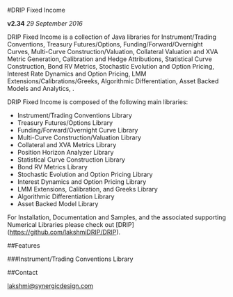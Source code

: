 #DRIP Fixed Income

**v2.34**  *29 September 2016*

DRIP Fixed Income is a collection of Java libraries for Instrument/Trading Conventions, Treasury Futures/Options, Funding/Forward/Overnight Curves, Multi-Curve Construction/Valuation, Collateral Valuation and XVA Metric Generation, Calibration and Hedge Attributions, Statistical Curve Construction, Bond RV Metrics, Stochastic Evolution and Option Pricing, Interest Rate Dynamics and Option Pricing, LMM Extensions/Calibrations/Greeks, Algorithmic Differentiation, Asset Backed Models and Analytics, .

DRIP Fixed Income is composed of the following main libraries:
 * Instrument/Trading Conventions Library
 * Treasury Futures/Options Library
 * Funding/Forward/Overnight Curve Library
 * Multi-Curve Construction/Valuation Library
 * Collateral and XVA Metrics Library
 * Position Horizon Analyzer Library
 * Statistical Curve Construction Library
 * Bond RV Metrics Library
 * Stochastic Evolution and Option Pricing Library
 * Interest Dynamics and Option Pricing Library
 * LMM Extensions, Calibration, and Greeks Library
 * Algorithmic Differentiation Library
 * Asset Backed Model Library

For Installation, Documentation and Samples, and the associated supporting Numerical Libraries please check out [DRIP] (https://github.com/lakshmiDRIP/DRIP).


##Features

###Instrument/Trading Conventions Library

##Contact

lakshmi@synergicdesign.com
